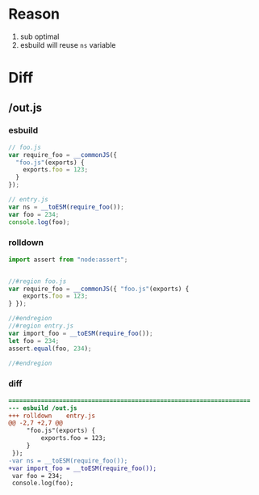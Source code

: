 # Reason
1. sub optimal
2. esbuild will reuse `ns` variable
# Diff
## /out.js
### esbuild
```js
// foo.js
var require_foo = __commonJS({
  "foo.js"(exports) {
    exports.foo = 123;
  }
});

// entry.js
var ns = __toESM(require_foo());
var foo = 234;
console.log(foo);
```
### rolldown
```js
import assert from "node:assert";


//#region foo.js
var require_foo = __commonJS({ "foo.js"(exports) {
	exports.foo = 123;
} });

//#endregion
//#region entry.js
var import_foo = __toESM(require_foo());
let foo = 234;
assert.equal(foo, 234);

//#endregion
```
### diff
```diff
===================================================================
--- esbuild	/out.js
+++ rolldown	entry.js
@@ -2,7 +2,7 @@
     "foo.js"(exports) {
         exports.foo = 123;
     }
 });
-var ns = __toESM(require_foo());
+var import_foo = __toESM(require_foo());
 var foo = 234;
 console.log(foo);

```